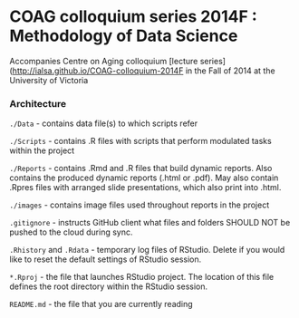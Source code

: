 COAG colloquium series 2014F : Methodology of Data Science
========================

Accompanies Centre on Aging colloquium [lecture series](http://ialsa.github.io/COAG-colloquium-2014F in the Fall of 2014 at the University of Victoria


### Architecture     
<code>./Data</code> - contains data file(s) to which scripts refer   

<code>./Scripts</code> - contains .R files with scripts that perform modulated tasks within the project    

<code>./Reports</code> - contains .Rmd and .R files that build dynamic reports. Also contains the produced dynamic reports (.html or .pdf). May also contain .Rpres files with arranged slide presentations, which also print into .html.   

<code>./images</code> - contains image files used throughout reports in the project  

<code>.gitignore</code> - instructs GitHub client what files and folders SHOULD NOT be pushed to the cloud during sync.  

<code>.Rhistory</code> and <code>.Rdata</code> - temporary log files of RStudio. Delete if you would like to reset the default settings of RStudio session.  

<code>*.Rproj</code> - the file that launches RStudio project. The location of this file defines the root directory within the RStudio session.  

<code>README.md</code> - the file that you are currently reading  

